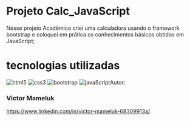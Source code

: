 # Projeto Calc_JavaScript

Nesse projeto Acadêmico criei uma calculadora usando o framework bootstrap e coloquei em prática os conhecimentos básicos obtidos em JavaScript; 


# tecnologias utilizadas
<img alt="html5" src="https://img.shields.io/badge/HTML5-E34F26?style=for-the-badge&logo=html5&logoColor=white">
<img alt="css3" src="https://img.shields.io/badge/CSS-239120?&style=for-the-badge&logo=css3&logoColor=white">
<img alt="bootstrap" src="https://img.shields.io/badge/Bootstrap-563D7C?style=for-the-badge&logo=bootstrap&logoColor=white">
<img alt="javaScript" src="https://img.shields.io/badge/JavaScript-323330?style=for-the-badge&logo=javascript&logoColor=F7DF1E"


# Autor:
 
 ### Victor Mameluk 
 
 https://www.linkedin.com/in/victor-mameluk-68309913a/


